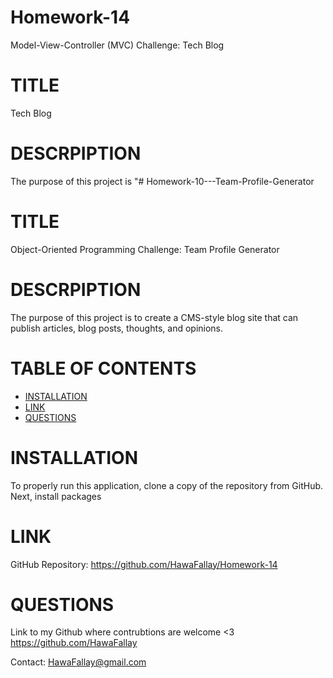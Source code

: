 # Homework-14
Model-View-Controller (MVC) Challenge: Tech Blog

# TITLE
Tech Blog

# DESCRPIPTION
The purpose of this project is "# Homework-10---Team-Profile-Generator
# TITLE

Object-Oriented Programming Challenge: Team Profile Generator
# DESCRPIPTION
The purpose of this project is to create a CMS-style blog site that can publish articles, blog posts, thoughts,
and opinions.
 # TABLE OF CONTENTS

- [INSTALLATION](#installation)
- [LINK](#link)
- [QUESTIONS](#questions)

# INSTALLATION

To properly run this application, clone a copy of the repository from GitHub.
Next, install packages

# LINK

GitHub Repository: https://github.com/HawaFallay/Homework-14
# QUESTIONS

Link to my Github where contrubtions are welcome <3
https://github.com/HawaFallay

Contact:
HawaFallay@gmail.com
